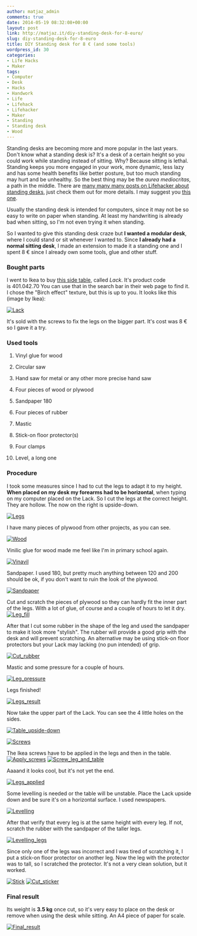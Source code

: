 ```yaml
---
author: matjaz_admin
comments: true
date: 2014-05-19 08:32:08+00:00
layout: post
link: http://matjaz.it/diy-standing-desk-for-8-euro/
slug: diy-standing-desk-for-8-euro
title: DIY Standing desk for 8 € (and some tools)
wordpress_id: 30
categories:
- Life Hacks
- Maker
tags:
- Computer
- Desk
- Hacks
- Handwork
- Life
- Lifehack
- Lifehacker
- Maker
- Standing
- Standing desk
- Wood
---
```


Standing desks are becoming more and more popular in the last years. Don't know what a standing desk is? It's a desk of a certain height so you could work while standing instead of sitting. Why? Because sitting is lethal. Standing keeps you more engaged in your work, more dynamic, less lazy and has some health benefits like better posture, but too much standing may hurt and be unhealthy. So the best thing may be the _aurea mediocritas_, a path in the middle. There are [many many many posts on Lifehacker about standing desks](http://lifehacker.com/tag/standing-desk), just check them out for more details. I may suggest you [this one](http://lifehacker.com/5735528/why-and-how-i-switched-to-a-standing-desk).

Usually the standing desk is intended for computers, since it may not be so easy to write on paper when standing. At least my handwriting is already bad when sitting, so I'm not even trying it when standing.

So I wanted to give this standing desk craze but **I wanted a modular desk**, where I could stand or sit whenever I wanted to. Since **I already had a normal sitting desk**, I made an extension to made it a standing one and I spent 8 € since I already own some tools, glue and other stuff.


### Bought parts


I went to Ikea to buy [this side table](http://www.ikea.com/gb/en/catalog/products/20011413/#/40104270), called _Lack_. It's product code is 401.042.70 You can use that in the search bar in their web page to find it. I chose the "Birch effect" texture, but this is up to you. It looks like this (image by Ikea):

[![Lack](http://www.ikea.com/gb/en/images/products/lack-side-table__0258026_PE401998_S4.JPG)](http://www.ikea.com/gb/en/images/products/lack-side-table__0258026_PE401998_S4.JPG)

It's sold with the screws to fix the legs on the bigger part. It's cost was 8 € so I gave it a try.


### Used tools





	
  1. Vinyl glue for wood

	
  2. Circular saw

	
  3. Hand saw for metal or any other more precise hand saw

	
  4. Four pieces of wood or plywood

	
  5. Sandpaper 180

	
  6. Four pieces of rubber

	
  7. Mastic

	
  8. Stick-on floor protector(s)

	
  9. Four clamps

	
  10. Level, a long one




### Procedure


I took some measures since I had to cut the legs to adapt it to my height. **When placed on my desk my forearms had to be horizontal**, when typing on my computer placed on the Lack. So I cut the legs at the correct height. They are hollow. The now on the right is upside-down.

[![Legs](http://www.matjaz.it/wp-content/uploads/2014/05/Legs-600x800.jpg)](http://www.matjaz.it/wp-content/uploads/2014/05/Legs.jpg)

I have many pieces of plywood from other projects, as you can see.

[![Wood](http://www.matjaz.it/wp-content/uploads/2014/05/Wood-800x600.jpg)](http://www.matjaz.it/wp-content/uploads/2014/05/Wood.jpg)

Vinilic glue for wood made me feel like I'm in primary school again.

[![Vinavil](http://www.matjaz.it/wp-content/uploads/2014/05/Vinavil-600x800.jpg)](http://www.matjaz.it/wp-content/uploads/2014/05/Vinavil.jpg)

Sandpaper. I used 180, but pretty much anything between 120 and 200 should be ok, if you don't want to ruin the look of the plywood.

[![Sandpaper](http://www.matjaz.it/wp-content/uploads/2014/05/Sandpaper-800x600.jpg)](http://www.matjaz.it/wp-content/uploads/2014/05/Sandpaper.jpg)

Cut and scratch the pieces of plywood so they can hardly fit the inner part of the legs. With a lot of glue, of course and a couple of hours to let it dry.
[![Leg_fill](http://www.matjaz.it/wp-content/uploads/2014/05/Leg_fill-600x800.jpg)](http://www.matjaz.it/wp-content/uploads/2014/05/Leg_fill.jpg)

After that I cut some rubber in the shape of the leg and used the sandpaper to make it look more "stylish". The rubber will provide a good grip with the desk and will prevent scratching. An alternative may be using stick-on floor protectors but your Lack may lacking (no pun intended) of grip.

[![Cut_rubber](http://www.matjaz.it/wp-content/uploads/2014/05/Cut_rubber-800x600.jpg)](http://www.matjaz.it/wp-content/uploads/2014/05/Cut_rubber.jpg)

Mastic and some pressure for a couple of hours.

[![Leg_pressure](http://www.matjaz.it/wp-content/uploads/2014/05/Leg_pressure-800x600.jpg)](http://www.matjaz.it/wp-content/uploads/2014/05/Leg_pressure.jpg)

Legs finished!

[![Legs_result](http://www.matjaz.it/wp-content/uploads/2014/05/Legs_result-800x600.jpg)](http://www.matjaz.it/wp-content/uploads/2014/05/Legs_result.jpg)

Now take the upper part of the Lack. You can see the 4 little holes on the sides.

[![Table_upside-down](http://www.matjaz.it/wp-content/uploads/2014/05/Table_upside-down-800x600.jpg)](http://www.matjaz.it/wp-content/uploads/2014/05/Table_upside-down.jpg)

[![Screws](http://www.matjaz.it/wp-content/uploads/2014/05/Screws-800x600.jpg)](http://www.matjaz.it/wp-content/uploads/2014/05/Screws.jpg)

The Ikea screws have to be applied in the legs and then in the table.[![Apply_screws](http://www.matjaz.it/wp-content/uploads/2014/05/Apply_screws-600x800.jpg)](http://www.matjaz.it/wp-content/uploads/2014/05/Apply_screws.jpg) [![Screw_leg_and_table](http://www.matjaz.it/wp-content/uploads/2014/05/Screw_leg_and_table-600x800.jpg)](http://www.matjaz.it/wp-content/uploads/2014/05/Screw_leg_and_table.jpg)

Aaaand it looks cool, but it's not yet the end.

[![Legs_applied](http://www.matjaz.it/wp-content/uploads/2014/05/Legs_applied-800x600.jpg)](http://www.matjaz.it/wp-content/uploads/2014/05/Legs_applied.jpg)

Some levelling is needed or the table will be unstable. Place the Lack upside down and be sure it's on a horizontal surface. I used newspapers.

[![Levelling](http://www.matjaz.it/wp-content/uploads/2014/05/Levelling-800x600.jpg)](http://www.matjaz.it/wp-content/uploads/2014/05/Levelling.jpg)

After that verify that every leg is at the same height with every leg. If not, scratch the rubber with the sandpaper of the taller legs.

[![Levelling_legs](http://www.matjaz.it/wp-content/uploads/2014/05/Levelling_legs-800x600.jpg)](http://www.matjaz.it/wp-content/uploads/2014/05/Levelling_legs.jpg)

Since only one of the legs was incorrect and I was tired of scratching it, I put a stick-on floor protector on another leg. Now the leg with the protector was to tall, so I scratched the protector. It's not a very clean solution, but it worked.

[![Stick](http://www.matjaz.it/wp-content/uploads/2014/05/Stick-800x600.jpg)](http://www.matjaz.it/wp-content/uploads/2014/05/Stick.jpg) [![Cut_sticker](http://www.matjaz.it/wp-content/uploads/2014/05/Cut_sticker-800x600.jpg)](http://www.matjaz.it/wp-content/uploads/2014/05/Cut_sticker.jpg)


### Final result


Its weight is **3.5 kg** once cut, so it's very easy to place on the desk or remove when using the desk while sitting. An A4 piece of paper for scale.

[![Final_result](http://www.matjaz.it/wp-content/uploads/2014/05/Final_result-749x800.jpg)](http://www.matjaz.it/wp-content/uploads/2014/05/Final_result.jpg)
